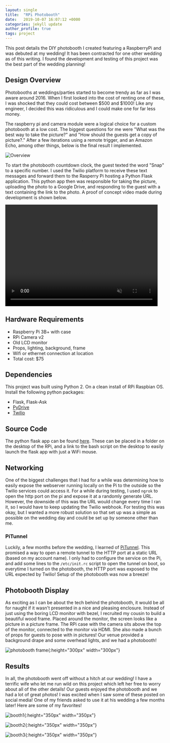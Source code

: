 ```yaml
---
layout: single
title:  "RPi Photobooth"
date:   2019-10-07 16:07:12 +0000
categories: jekyll update
author_profile: true
tags: project
---
```


This post details the DIY photobooth I created featuring a RaspberryPi and was debuted at my wedding! It has been contracted for one other wedding as of this writing. I found the development and testing of this project was the best part of the wedding planning!

## Design Overview
Photobooths at weddings/parties started to become trendy as far as I was aware around 2016. When I first looked into the cost of renting one of these, I was shocked that they could cost between $500 and $1000! Like any engineer, I decided this was ridiculous and I could make one for far less money.

The raspberry pi and camera module were a logical choice for a custom photobooth at a low cost. The biggest questions for me were "What was the best way to take the picture?" and "How should the guests get a copy of picture?." After a few iterations using a remote trigger, and an Amazon Echo, among other things, below is the final result I implemented.

![Overview](/assets/images/photobooth_overview.png)

To start the photobooth countdown clock, the guest texted the word "Snap" to a specific number. I used the Twilio platform to receive these text messages and forward them to the Rasperry Pi hosting a Python Flask application. This python app then was responsible for taking the picture, uploading the photo to a Google Drive, and responding to the guest with a text containing the link to the photo. A proof of concept video made during development is shown below.

<video width="480" height="320" controls="controls" muted="muted" preload="auto">
  <source src="/assets/videos/photoboothdemo.mp4" type="video/mp4">
</video>

## Hardware Requirements
 - Raspberry Pi 3B+ with case
 - RPi Camera v2
 - Old LCD monitor
 - Props, lighting, background, frame
 - Wifi or ethernet connection at location
 - Total cost: $75 

## Dependencies
This project was built using Python 2. On a clean install of RPi Raspbian OS. Install the following python packages:
 - Flask, Flask-Ask
 - [PyDrive](https://pythonhosted.org/PyDrive/)
 - [Twilio](https://www.twilio.com/docs/sms/quickstart/python) 


## Source Code
The python flask app can be found [here](https://github.com/caseymorris61/rpi_photobooth). These can be placed in a folder on the desktop of the RPi, and a link to the bash script on the desktop to easily launch the flask app with just a WiFi mouse.

## Networking
One of the biggest challenges that I had for a while was determining how to easily expose the webserver running locally on the Pi to the outside so the Twilio services could access it. For a while during testing, I used `ngrok` to open the http port on the pi and expose it at a randomly generate URL. However, the downside of this was the URL would change every time I ran it, so I would have to keep updating the Twilio webhook. For testing this was okay, but I wanted a more robust solution so that set up was a simple as possible on the wedding day and could be set up by someone other than me.

### PiTunnel
Luckily, a few months before the wedding, I learned of [PiTunnel](https://www.pitunnel.com). This promised a way to open a remote tunnel to the HTTP port at a static URL (based on my account name). I only had to configure the service on the Pi, and add some lines to the `/etc/init.rc` script to open the tunnel on boot, so everytime I turned on the photobooth, the HTTP port was exposed to the URL expected by Twilio! Setup of the photobooth was now a breeze!

## Photobooth Display
As exciting as I can be about the tech behind the photobooth, it would be all for naught if it wasn't presented in a nice and pleasing enclosure. Instead of just using the boring LCD monitor with bezel, I recruited my cousin to build a beautiful wood frame. Placed around the monitor, the screen looks like a picture in a picture frame. The RPi case with the camera sits above the top of the monitor, connected to the monitor via HDMI. She also made a bunch of props for guests to pose with in pictures! Our venue provided a background drape and some overhead lights, and we had a photobooth!

![photobooth frame](/assets/images/booth_frame.jpg){:height="300px" width="300px"}

## Results
In all, the photobooth went off without a hitch at our wedding! I have a terrific wife who let me run wild on this project which left her free to worry about all of the other details! Our guests enjoyed the photobooth and we had a lot of great photos! I was excited when I saw some of these posted on social media! One of my friends asked to use it at his wedding a few months later! Here are some of my favorites!

![booth1](/assets/images/photoboothresult1.jpg){:height="350px" width="350px"}  

![booth2](/assets/images/photoboothresult2.jpg){:height="350px" width="350px"}  

![booth3](/assets/images/photoboothresult3.jpg){:height="350px" width="350px"}
